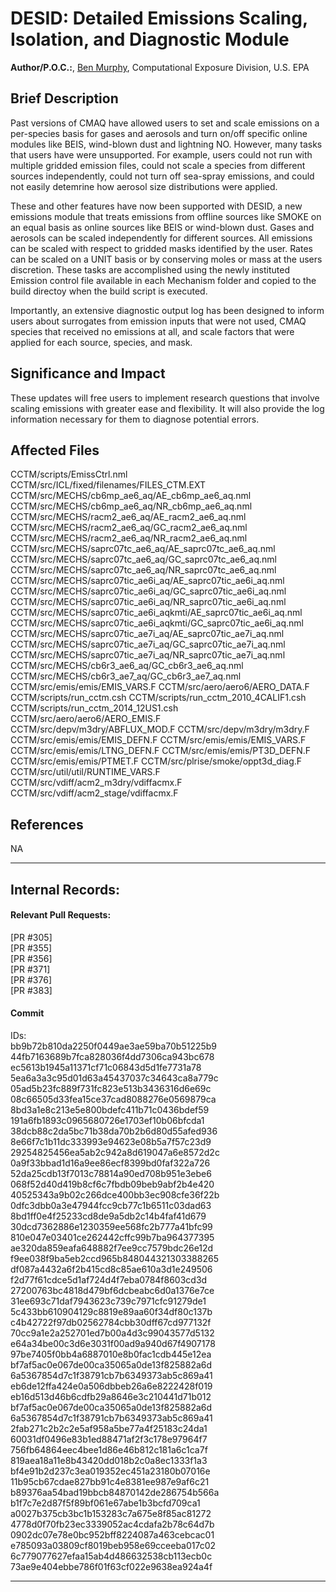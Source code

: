 # DESID: Detailed Emissions Scaling, Isolation, and Diagnostic Module

**Author/P.O.C.:**, [Ben Murphy](mailto:murphy.ben@epa.gov), Computational Exposure Division, U.S. EPA

## Brief Description
Past versions of CMAQ have allowed users to set and scale emissions on a per-species basis for gases and 
aerosols and turn on/off specific online modules like BEIS, wind-blown dust and lightning NO. However, 
many tasks that users have were unsupported. For example, users could not run with multiple gridded 
emission files, could not scale a species from different sources independently, could not turn off sea-spray 
emissions, and could not easily detemrine how aerosol size distributions were applied.

These and other features have now been supported with DESID, a new emissions module that treats emissions 
from offline sources like SMOKE on an equal basis as online sources like BEIS or wind-blown dust. Gases and 
aerosols can be scaled independently for different sources. All emissions can be scaled with respect to 
gridded masks identified by the user. Rates can be scaled on a UNIT basis or by conserving moles or mass at 
the users discretion. These tasks are accomplished using the newly instituted Emission control file available 
in each Mechanism folder and copied to the build directoy when the build script is executed.  

Importantly, an extensive diagnostic output log has been designed to inform users about surrogates from emission 
inputs that were not used, CMAQ species that received no emissions at all, and scale factors that were applied 
for each source, species, and mask.

## Significance and Impact
These updates will free users to implement research questions that involve scaling emissions with greater 
ease and flexibility. It will also provide the log information necessary for them to diagnose potential 
errors.

## Affected Files
CCTM/scripts/EmissCtrl.nml  
CCTM/src/ICL/fixed/filenames/FILES_CTM.EXT  
CCTM/src/MECHS/cb6mp_ae6_aq/AE_cb6mp_ae6_aq.nml
CCTM/src/MECHS/cb6mp_ae6_aq/NR_cb6mp_ae6_aq.nml
CCTM/src/MECHS/racm2_ae6_aq/AE_racm2_ae6_aq.nml
CCTM/src/MECHS/racm2_ae6_aq/GC_racm2_ae6_aq.nml
CCTM/src/MECHS/racm2_ae6_aq/NR_racm2_ae6_aq.nml
CCTM/src/MECHS/saprc07tc_ae6_aq/AE_saprc07tc_ae6_aq.nml
CCTM/src/MECHS/saprc07tc_ae6_aq/GC_saprc07tc_ae6_aq.nml
CCTM/src/MECHS/saprc07tc_ae6_aq/NR_saprc07tc_ae6_aq.nml
CCTM/src/MECHS/saprc07tic_ae6i_aq/AE_saprc07tic_ae6i_aq.nml
CCTM/src/MECHS/saprc07tic_ae6i_aq/GC_saprc07tic_ae6i_aq.nml
CCTM/src/MECHS/saprc07tic_ae6i_aq/NR_saprc07tic_ae6i_aq.nml
CCTM/src/MECHS/saprc07tic_ae6i_aqkmti/AE_saprc07tic_ae6i_aq.nml
CCTM/src/MECHS/saprc07tic_ae6i_aqkmti/GC_saprc07tic_ae6i_aq.nml
CCTM/src/MECHS/saprc07tic_ae7i_aq/AE_saprc07tic_ae7i_aq.nml
CCTM/src/MECHS/saprc07tic_ae7i_aq/GC_saprc07tic_ae7i_aq.nml
CCTM/src/MECHS/saprc07tic_ae7i_aq/NR_saprc07tic_ae7i_aq.nml
CCTM/src/MECHS/cb6r3_ae6_aq/GC_cb6r3_ae6_aq.nml
CCTM/src/MECHS/cb6r3_ae7_aq/GC_cb6r3_ae7_aq.nml
CCTM/src/emis/emis/EMIS_VARS.F
CCTM/src/aero/aero6/AERO_DATA.F
CCTM/scripts/run_cctm.csh
CCTM/scripts/run_cctm_2010_4CALIF1.csh
CCTM/scripts/run_cctm_2014_12US1.csh
CCTM/src/aero/aero6/AERO_EMIS.F
CCTM/src/depv/m3dry/ABFLUX_MOD.F
CCTM/src/depv/m3dry/m3dry.F
CCTM/src/emis/emis/EMIS_DEFN.F
CCTM/src/emis/emis/EMIS_VARS.F
CCTM/src/emis/emis/LTNG_DEFN.F
CCTM/src/emis/emis/PT3D_DEFN.F
CCTM/src/emis/emis/PTMET.F
CCTM/src/plrise/smoke/oppt3d_diag.F
CCTM/src/util/util/RUNTIME_VARS.F
CCTM/src/vdiff/acm2_m3dry/vdiffacmx.F
CCTM/src/vdiff/acm2_stage/vdiffacmx.F

## References
NA           

-----
## Internal Records:
#### Relevant Pull Requests:
[PR #305]   
[PR #355]   
[PR #356]  
[PR #371]   
[PR #376]   
[PR #383]   

#### Commit 
IDs:  
bb9b72b810da2250f0449ae3ae59ba70b51225b9  
44fb7163689b7fca828036f4dd7306ca943bc678  
ec5613b1945a11371cf71c06843d5d1fe7731a78  
5ea6a3a3c95d01d63a45437037c34643ca8a779c  
05ad5b23fc889f731fc823e513b3436316d6e69c  
08c66505d33fea15ce37cad8088276e0569879ca  
8bd3a1e8c213e5e800bdefc411b71c0436bdef59  
191a6fb1893c0965680726e1703ef10b06bfcda1  
38dcb88c2da5bc71b38da70b2b6d80d55afed936  
8e66f7c1b11dc333993e94623e08b5a7f57c23d9  
29254825456ea5ab2c942a8d619047a6e8572d2c  
0a9f33bbad1d16a9ee86ecf8399bd0faf322a726  
52da25cdb13f7013c78814a90ed708b951e3ebe6  
068f52d40d419b8cf6c7fbdb09beb9abf2b4e420  
40525343a9b02c266dce400bb3ec908cfe36f22b  
0dfc3dbb0a3e47944fcc9cb77c1b6511c03dad63  
8bd1ff0e4f25233cd8de9a5db2c14b4faf41d679  
30dcd7362886e1230359ee568fc2b777a41bfc99  
810e047e03401ce262442cffc99b7ba964377395  
ae320da859eafa648882f7ee9cc7579bdc26e12d  
f9ee038f9ba5eb2ccd965b848044321303388265  
df087a4432a6f2b415cd8c85ae610a3d1e249506  
f2d77f61cdce5d1af724d4f7eba0784f8603cd3d  
27200763bc4818d479bf6dcbeabc6d0a1376e7ce  
31ee693c71daf7943623c739c7971cfc91279de1  
5c433bb610904129c8819e89aa60f34df80c137b  
c4b42722f97db02562784cbb30dff67cd977132f  
70cc9a1e2a252701ed7b00a4d3c99043577d5132  
e64a34be00c3d6e3031f00ad9a940d67f4907178  
97be7405f0bb4a6887010e8b0fac1cdb445e12ea  
bf7af5ac0e067de00ca35065a0de13f825882a6d  
6a5367854d7c1f38791cb7b6349373ab5c869a41  
eb6de12ffa424e0a506dbbeb26a6e8222428f019  
eb16d513d46b6cdfb29a8646e3c210441d71b012  
bf7af5ac0e067de00ca35065a0de13f825882a6d  
6a5367854d7c1f38791cb7b6349373ab5c869a41  
2fab271c2b2c2e5af958a5be77a4f25183c24da1  
60031df0496e83b1ed88471af2f3c178e97964f7  
756fb64864eec4bee1d86e46b812c181a6c1ca7f  
819aea18a11e8b43420dd018b2c0a8ec1333f1a3  
bf4e91b2d237c3ea019352ec451a23180b07016e    
11b95cb67cdae827bb91c4e8381ee987e9af6c21  
b89376aa54bad19bbcb84870142de286754b566a  
b1f7c7e2d87f5f89bf061e67abe1b3bcfd709ca1  
a0027b375cb3bc1b153283c7a675e8f85ac81272  
4778d0f70fb23ec3339052ac4cdafa2b78c64d7b  
0902dc07e78e0bc952bff8224087a463cebcac01  
e785093a03809cf8019beb958e69cceeba017c02  
6c779077627efaa15ab4d486632538cb113ecb0c  
73ae9e404ebbe786f01f63cf022e9638ea924a4f  

-----                                     
                                          
                                          
